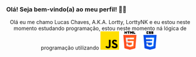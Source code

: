 ### Olá! Seja bem-vindo(a) ao meu perfil! 😶‍🌫️

<p align="center">Olá eu me chamo Lucas Chaves, A.K.A. Lortty, LorttyNK e eu estou neste momento estudando programação, estou neste momento ná lógica de programação utilizando 
<img src="https://github.com/LorttyNK/LorttyNK/blob/main/img/js.png?raw=true" width='50px'/> 
<img src="https://github.com/LorttyNK/LorttyNK/blob/main/img/html-5.png?raw=true" width='50px'/> 
<img src="https://github.com/LorttyNK/LorttyNK/blob/main/img/css-3.png?raw=true" width='50px'/> 
</p>
